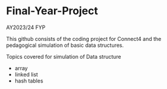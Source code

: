 # Final-Year-Project
AY2023/24 FYP

This github consists of the coding project for Connect4 and the pedagogical simulation of basic data structures. 


Topics covered for simulation of Data structure
- array
- linked list
- hash tables
